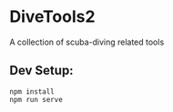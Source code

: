 # DiveTools2

A collection of scuba-diving related tools

## Dev Setup:

```
npm install
npm run serve
```
